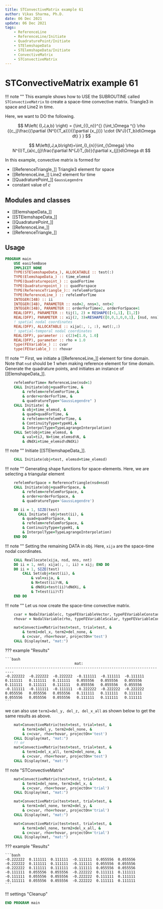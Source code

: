 ```yaml
---
title: STConvectiveMatrix example 61
author: Vikas Sharma, Ph.D.
date: 06 Dec 2021
update: 06 Dec 2021 
tags:
    - ReferenceLine
    - ReferenceLine/Initiate
    - QuadraturePoint/Initiate
    - STElemshapeData
    - STElemshapeData/Initiate
    - ConvectiveMatrix
    - STConvectiveMatrix
---
```


# STConvectiveMatrix example 61

!!! note ""
	This example shows how to USE the SUBROUTINE called `STConvectiveMatrix` to create a space-time convective matrix. Triangle3 in space and Line2 in time.
    
Here, we want to DO the following.

$$
M\left( {I,J,a,b} \right) =  {\int_{{I_n}}^{} {\int_\Omega ^{}
\rho {{c_j}\frac{{\partial {N^I}{T_a}}}{{\partial {x_j}}} \cdot
{N^J}{T_b}d\Omega dt} } }
$$

$$
M\left(I,J,a,b\right)=\int_{I_{n}}\int_{\Omega} \rho N^{I}T_{a}c_{j}\frac{\partial
N^{J}T_{b}}{\partial x_{j}}d\Omega dt
$$

In this example, convective matrix is formed for 

- [[ReferenceTriangle_]] Triangle3 element for  space
- [[ReferenceLine_]] Line2 element for time
- [[QuadraturePoint_]] `GaussLegendre`
- constant value of $c$

## Modules and classes

- [[ElemshapeData_]]
- [[STElemshapeData_]]
- [[QuadraturePoint_]]
- [[ReferenceLine_]]
- [[ReferenceTriangle_]]

## Usage

```fortran
PROGRAM main
    USE easifemBase
    IMPLICIT NONE
    TYPE(STElemshapeData_), ALLOCATABLE :: test(:)
    TYPE(ElemshapeData_) :: time_elemsd
    TYPE(Quadraturepoint_) :: quadFortime
    TYPE(Quadraturepoint_) :: quadForspace
    TYPE(ReferenceTriangle_):: refelemForSpace
    TYPE(ReferenceLine_) :: refelemForTime
    INTEGER(I4B) :: ii
    INTEGER(I4B), PARAMETER :: nsd=2, nns=3, nnt=2
    INTEGER(I4B), PARAMETER :: orderForTime=2, orderForSpace=1
    REAL(DFP), PARAMETER :: tij(1, 2) = RESHAPE([-1,1], [1,2])
    REAL(DFP), PARAMETER :: xij(2, 3)=RESHAPE([0,0,1,0,0,1], [nsd, nns])
    ! spatial nodal coordinates
    REAL(DFP), ALLOCATABLE :: xija(:, :, :), mat(:,:)
    ! spatial-temporal nodal coordinates
    REAL(DFP), parameter :: c(2)=[1.0, 1.0]
    REAL(DFP), parameter :: rho = 1.0
    type(FEVariable_) :: cvar
    type(FEVariable_) :: rhovar
```

!!! note ""
    First, we initiate a [[ReferenceLine_]] element for time domain. Note that `nsd` should be 1 when making reference element for time domain. Generate the quadrature points, and initiates an instance of [[ElemshapeData_]].

```fortran
    refelemForTime= ReferenceLine(nsd=1)
    CALL Initiate(obj=quadFortime, &
		& refelem=refelemForTime,&
		& order=orderForTime, &
      	& quadratureType="GaussLegendre" )
    CALL Initiate( &
    	& obj=time_elemsd, &
	  	& quad=quadForTime, &
		& refelem=refelemForTime, &
      	& ContinuityType=typeH1,&
		& InterpolType=TypeLagrangeInterpolation)
    CALL Set(obj=time_elemsd, &
		& val=tiJ, N=time_elemsd%N, &
        & dNdXi=time_elemsd%dNdXi)
```

!!! note ""
    Initiate [[STElemshapeData_]].

```fortran
    CALL Initiate(obj=test, elemsd=time_elemsd)
```

!!! note ""
    Generating shape functions for space-elements. Here, we are selecting a triangular element

```fortran
    refelemForSpace = ReferenceTriangle(nsd=nsd)
    CALL Initiate(obj=quadForSpace, &
		& refelem=refelemForSpace, &
		& order=orderForSpace, &
		& quadratureType='GaussLegendre')
```

```fortran
    DO ii = 1, SIZE(test)
      CALL Initiate( obj=test(ii), &
	  	& quad=quadForSpace, &
		& refelem=refelemForSpace, &
        & ContinuityType=typeH1, &
		& InterpolType=TypeLagrangeInterpolation)
    END DO
```

!!! note ""
    Setting the remaining DATA in obj. Here, `xija` are the space-time nodal coordinates.

```fortran
	CALL Reallocate(xija, nsd, nns, nnt)
    DO ii = 1, nnt; xija(:, :, ii) = xij; END DO
    DO ii = 1, SIZE(test)
        CALL Set(obj=test(ii), &
            & val=xija, &
			& N=test(ii)%N, &
            & dNdXi=test(ii)%dNdXi, &
            & T=test(ii)%T)
    END DO
```

!!! note ""
    Let us now create the space-time convective matrix.

```fortran
    cvar = NodalVariable(c, typeFEVariableVector, typeFEVariableConstant)
    rhovar = NodalVariable(rho, typeFEVariableScalar, typeFEVariableConstant)
```

```fortran
    mat=ConvectiveMatrix(test=test, trial=test, &
        & term1=del_x, term2=del_none, &
        & c=cvar, rho=rhovar, projectOn='test')
    CALL Display(mat, "mat:")
```

??? example "Results"

    ```bash
                                    mat:                                   
    --------------------------------------------------------------------------
    -0.222222  -0.222222  -0.222222  -0.111111  -0.111111  -0.111111
    0.111111   0.111111   0.111111   0.055556   0.055556   0.055556
    0.111111   0.111111   0.111111   0.055556   0.055556   0.055556
    -0.111111  -0.111111  -0.111111  -0.222222  -0.222222  -0.222222
    0.055556   0.055556   0.055556   0.111111   0.111111   0.111111
    0.055556   0.055556   0.055556   0.111111   0.111111   0.111111
    ```

we can also use `term2=del_y, del_z, del_x_all` as shown below to get the same results as above.


```fortran
    mat=ConvectiveMatrix(test=test, trial=test, &
        & term1=del_y, term2=del_none, &
        & c=cvar, rho=rhovar, projectOn='test')
    CALL Display(mat, "mat:")
    !! or 
    mat=ConvectiveMatrix(test=test, trial=test, &
        & term1=del_x_all, term2=del_none, &
        & c=cvar, rho=rhovar, projectOn='test')
    CALL Display(mat, "mat:")
```

!!! note "STConvectiveMatrix"

```fortran
    mat=ConvectiveMatrix(test=test, trial=test, &
        & term1=del_none, term2=del_x, &
        & c=cvar, rho=rhovar, projectOn='trial')
    CALL Display(mat, "mat:")
```

```fortran
    mat=ConvectiveMatrix(test=test, trial=test, &
        & term1=del_none, term2=del_y, &
        & c=cvar, rho=rhovar, projectOn='trial')
    CALL Display(mat, "mat:")
```

```fortran
    mat=ConvectiveMatrix(test=test, trial=test, &
        & term1=del_none, term2=del_x_all, &
        & c=cvar, rho=rhovar, projectOn='trial')
    CALL Display(mat, "mat:")
```

??? example "Results"

    ```bash
    -0.222222  0.111111  0.111111  -0.111111  0.055556  0.055556
    -0.222222  0.111111  0.111111  -0.111111  0.055556  0.055556
    -0.222222  0.111111  0.111111  -0.111111  0.055556  0.055556
    -0.111111  0.055556  0.055556  -0.222222  0.111111  0.111111
    -0.111111  0.055556  0.055556  -0.222222  0.111111  0.111111
    -0.111111  0.055556  0.055556  -0.222222  0.111111  0.111111
    ```

!!! settings "Cleanup"

```fortran
END PROGRAM main
```
